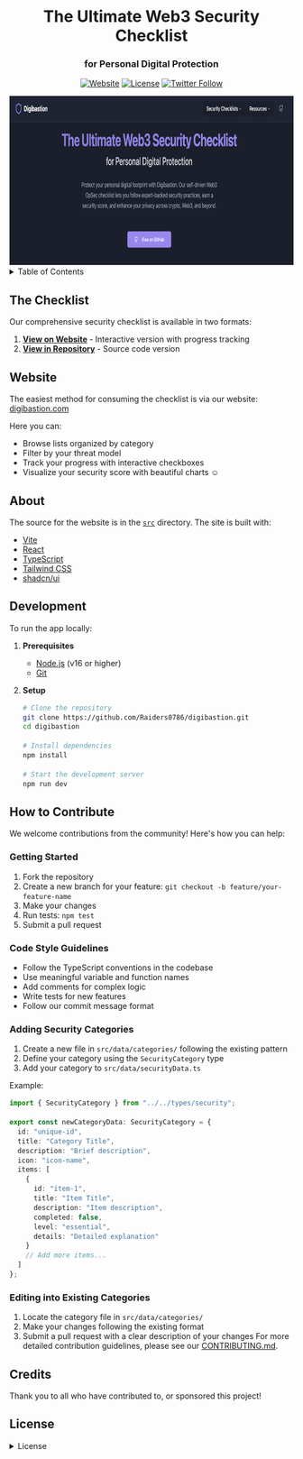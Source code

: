 
<div align="center">

# The Ultimate Web3 Security Checklist
### for Personal Digital Protection

[![Website](https://img.shields.io/badge/🌐_Website-digibastion.com-9b87f5)](https://digibastion.com)
[![License](https://img.shields.io/badge/license-MIT-blue.svg)](LICENSE)
[![Twitter Follow](https://img.shields.io/twitter/follow/__Raiders?style=social)](https://twitter.com/__Raiders)

<img src="public/og-image.png" alt="Digibastion Logo" width="800" height="300" />

</div>

<details>
<summary>Table of Contents</summary>

- [The Checklist](#the-checklist)
- [Website](#website)
- [About](#about)
- [Development](#development)
- [How to Contribute](#how-to-contribute)
- [Adding Security Categories](#adding-security-categories)
- [Credits](#credits)
- [License](#license)

</details>

## The Checklist

Our comprehensive security checklist is available in two formats:

1. **[View on Website](https://digibastion.com)** - Interactive version with progress tracking
2. **[View in Repository](src/data/securityData.ts)** - Source code version

## Website

The easiest method for consuming the checklist is via our website: [digibastion.com](https://digibastion.com)

Here you can:
- Browse lists organized by category
- Filter by your threat model
- Track your progress with interactive checkboxes
- Visualize your security score with beautiful charts ☺️

## About

The source for the website is in the [`src`](src/) directory. The site is built with:

- [Vite](https://vitejs.dev/)
- [React](https://reactjs.org/)
- [TypeScript](https://www.typescriptlang.org/)
- [Tailwind CSS](https://tailwindcss.com/)
- [shadcn/ui](https://ui.shadcn.com/)

## Development

To run the app locally:

1. **Prerequisites**
   - [Node.js](https://nodejs.org/) (v16 or higher)
   - [Git](https://git-scm.com/)

2. **Setup**
   ```bash
   # Clone the repository
   git clone https://github.com/Raiders0786/digibastion.git
   cd digibastion

   # Install dependencies
   npm install

   # Start the development server
   npm run dev
   ```

## How to Contribute

We welcome contributions from the community! Here's how you can help:

### Getting Started

1. Fork the repository
2. Create a new branch for your feature: `git checkout -b feature/your-feature-name`
3. Make your changes
4. Run tests: `npm test`
5. Submit a pull request

### Code Style Guidelines

- Follow the TypeScript conventions in the codebase
- Use meaningful variable and function names
- Add comments for complex logic
- Write tests for new features
- Follow our commit message format

### Adding Security Categories

1. Create a new file in `src/data/categories/` following the existing pattern
2. Define your category using the `SecurityCategory` type
3. Add your category to `src/data/securityData.ts`

Example:
```typescript
import { SecurityCategory } from "../../types/security";

export const newCategoryData: SecurityCategory = {
  id: "unique-id",
  title: "Category Title",
  description: "Brief description",
  icon: "icon-name",
  items: [
    {
      id: "item-1",
      title: "Item Title",
      description: "Item description",
      completed: false,
      level: "essential",
      details: "Detailed explanation"
    }
    // Add more items...
  ]
};
```
### Editing into Existing Categories
1. Locate the category file in `src/data/categories/`
2. Make your changes following the existing format
3. Submit a pull request with a clear description of your changes
For more detailed contribution guidelines, please see our [CONTRIBUTING.md](CONTRIBUTING.md).

## Credits

Thank you to all who have contributed to, or sponsored this project!

<!-- SPONSORS_LIST:START -->
<!-- This section is automatically updated when someone sponsors the project -->
<!-- SPONSORS_LIST:END -->

<!-- Contributors -->
<!-- ALL-CONTRIBUTORS-LIST:START -->
<!-- This section is automatically updated when someone contributes to the project -->
<!-- ALL-CONTRIBUTORS-LIST:END -->

## License

<details>
<summary>License</summary>

```
MIT License

Copyright (c) 2025 Raiders

Permission is hereby granted, free of charge, to any person obtaining a copy
of this software and associated documentation files (the "Software"), to deal
in the Software without restriction, including without limitation the rights
to use, copy, modify, merge, publish, distribute, sublicense, and/or sell
copies of the Software, and to permit persons to whom the Software is
furnished to do so, subject to the following conditions:

The above copyright notice and this permission notice shall be included in all
copies or substantial portions of the Software.

THE SOFTWARE IS PROVIDED "AS IS", WITHOUT WARRANTY OF ANY KIND, EXPRESS OR
IMPLIED, INCLUDING BUT NOT LIMITED TO THE WARRANTIES OF MERCHANTABILITY,
FITNESS FOR A PARTICULAR PURPOSE AND NONINFRINGEMENT. IN NO EVENT SHALL THE
AUTHORS OR COPYRIGHT HOLDERS BE LIABLE FOR ANY CLAIM, DAMAGES OR OTHER
LIABILITY, WHETHER IN AN ACTION OF CONTRACT, TORT OR OTHERWISE, ARISING FROM,
OUT OF OR IN CONNECTION WITH THE SOFTWARE OR THE USE OR OTHER DEALINGS IN THE
SOFTWARE.

Commons Clause Restriction:
- You may not sell, lease, or provide paid services based on the Software without prior written permission.
- You may use, modify, and share the Software freely for non-commercial purposes.
- Open-source contributions, forks, and modifications are allowed as long as they comply with this license.
- If you wish to use this Software commercially, please contact raiders@securequest.dev
```

</details>
